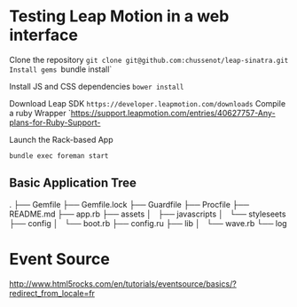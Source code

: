 Testing Leap Motion in a web interface
======================================

Clone the repository
`git clone git@github.com:chussenot/leap-sinatra.git   
Install gems
`bundle install`

Install JS and CSS dependencies
`bower install`

Download Leap SDK
`https://developer.leapmotion.com/downloads`
Compile a ruby Wrapper
`https://support.leapmotion.com/entries/40627757-Any-plans-for-Ruby-Support-

Launch the Rack-based App
```
bundle exec foreman start
```
## Basic Application Tree
.
├── Gemfile
├── Gemfile.lock
├── Guardfile
├── Procfile
├── README.md
├── app.rb
├── assets
│   ├── javascripts
│   └── styleseets
├── config
│   └── boot.rb
├── config.ru
├── lib
│   └── wave.rb
└── log

# Event Source
http://www.html5rocks.com/en/tutorials/eventsource/basics/?redirect_from_locale=fr
